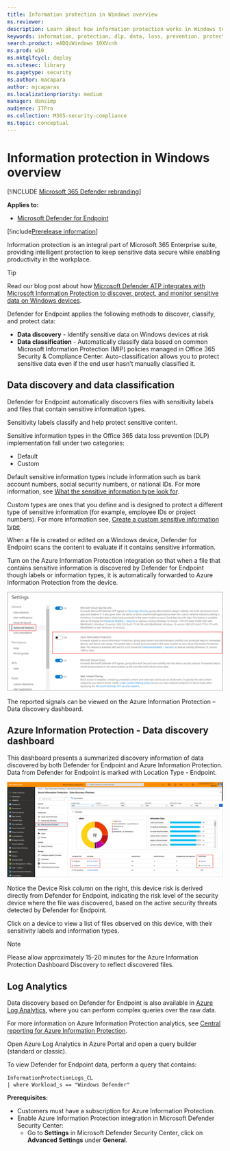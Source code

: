 ```yaml
---
title: Information protection in Windows overview
ms.reviewer:
description: Learn about how information protection works in Windows to identify and protect sensitive information
keywords: information, protection, dlp, data, loss, prevention, protect
search.product: eADQiWindows 10XVcnh
ms.prod: w10
ms.mktglfcycl: deploy
ms.sitesec: library
ms.pagetype: security
ms.author: macapara
author: mjcaparas
ms.localizationpriority: medium
manager: dansimp
audience: ITPro
ms.collection: M365-security-compliance
ms.topic: conceptual
---
```


# Information protection in Windows overview

[!INCLUDE [Microsoft 365 Defender rebranding](../../includes/microsoft-defender.md)]


**Applies to:**

- [Microsoft Defender for Endpoint](https://go.microsoft.com/fwlink/p/?linkid=2146631)

[!include[Prerelease information](../../includes/prerelease.md)]

Information protection is an integral part of Microsoft 365 Enterprise suite, providing intelligent protection to keep sensitive data secure while enabling productivity in the workplace.


>[!TIP]
> Read our blog post about how [Microsoft Defender ATP integrates with Microsoft Information Protection to discover, protect, and monitor sensitive data on Windows devices](https://cloudblogs.microsoft.com/microsoftsecure/2019/01/17/windows-defender-atp-integrates-with-microsoft-information-protection-to-discover-protect-and-monitor-sensitive-data-on-windows-devices/).

Defender for Endpoint applies the following methods to discover, classify, and protect data:

- **Data discovery** - Identify sensitive data on Windows devices at risk
- **Data classification** - Automatically classify data based on common Microsoft Information Protection (MIP) policies managed in Office 365 Security & Compliance Center. Auto-classification allows you to protect sensitive data even if the end user hasn’t manually classified it.


## Data discovery and data classification

Defender for Endpoint automatically discovers files with sensitivity labels and files that contain sensitive information types.

Sensitivity labels classify and help protect sensitive content.

Sensitive information types in the Office 365 data loss prevention (DLP) implementation fall under two categories:

- Default
- Custom

Default sensitive information types include information such as bank account numbers, social security numbers, or national IDs. For more information, see [What the sensitive information type look for](https://docs.microsoft.com/office365/securitycompliance/what-the-sensitive-information-types-look-for).

Custom types are ones that you define and is designed to protect a different type of sensitive information (for example, employee IDs or project numbers). For more information see, [Create a custom sensitive information type](https://docs.microsoft.com/office365/securitycompliance/create-a-custom-sensitive-information-type).

When a file is created or edited on a  Windows device, Defender for Endpoint scans the content to evaluate if it contains sensitive information.

Turn on the Azure Information Protection integration so that when a file that contains sensitive information is discovered by Defender for Endpoint though labels or information types, it is automatically forwarded to Azure Information Protection from the device.

![Image of settings page with Azure Information Protection](images/atp-settings-aip.png)

The reported signals can be viewed on the Azure Information Protection – Data discovery dashboard.

## Azure Information Protection - Data discovery dashboard

This dashboard presents a summarized discovery information of data discovered by both Defender for Endpoint and Azure Information Protection. Data from Defender for Endpoint is marked with Location Type - Endpoint.

![Image of Azure Information Protection - Data discovery](images/azure-data-discovery.png)

Notice the Device Risk column on the right, this device risk is derived directly from Defender for Endpoint, indicating the risk level of the security device where the file was discovered, based on the active security threats detected by Defender for Endpoint.

Click on a device to view a list of files observed on this device, with their sensitivity labels and information types.

>[!NOTE]
>Please allow approximately 15-20 minutes for the Azure Information Protection Dashboard Discovery to reflect discovered files.

## Log Analytics

Data discovery based on Defender for Endpoint is also available in [Azure Log Analytics](https://docs.microsoft.com/azure/log-analytics/log-analytics-overview), where you can perform complex queries over the raw data.

For more information on Azure Information Protection analytics, see [Central reporting for Azure Information Protection](https://docs.microsoft.com/azure/information-protection/reports-aip).

Open Azure Log Analytics in Azure Portal and open a query builder (standard or classic).

To view Defender for Endpoint data, perform a query that contains:

```
InformationProtectionLogs_CL
| where Workload_s == "Windows Defender"
```

**Prerequisites:**

- Customers must have a subscription for Azure Information Protection.
- Enable Azure Information Protection integration in Microsoft Defender Security Center:
    - Go to **Settings** in Microsoft Defender Security Center, click on **Advanced Settings** under **General**.



